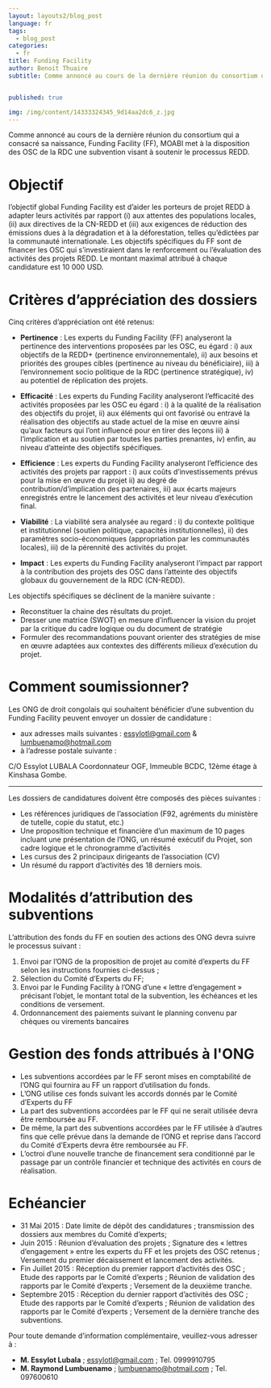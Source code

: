 ```yaml
---
layout: layouts2/blog_post
language: fr
tags:
  - blog_post
categories:
  - fr
title: Funding Facility
author: Benoit Thuaire
subtitle: Comme annoncé au cours de la dernière réunion du consortium qui a consacré sa naissance, Funding Facility (FF), MOABI met à la disposition des OSC de la RDC une subvention visant à soutenir le processus REDD.


published: true

img: /img/content/14333324345_9d14aa2dc6_z.jpg
---
```


Comme annoncé au cours de la dernière réunion du consortium qui a consacré sa naissance, Funding Facility (FF), MOABI met à la disposition des OSC de la RDC une subvention visant à soutenir le processus REDD.


# Objectif

l’objectif global Funding Facility est d’aider les porteurs de projet REDD à adapter leurs activités par rapport (i) aux attentes des populations locales, (ii) aux directives de la CN-REDD et (iii) aux exigences de réduction des émissions dues à la dégradation et à la déforestation, telles qu’édictées par la communauté internationale. 
Les objectifs spécifiques du FF sont de financer les OSC qui s’investiraient dans le renforcement ou l’évaluation des activités des projets REDD. Le montant maximal attribué à chaque candidature est 10 000 USD. 


# Critères d’appréciation des dossiers

Cinq critères d’appréciation  ont été retenus: 

* **Pertinence** : Les experts du Funding Facility (FF) analyseront la pertinence des interventions proposées par les OSC, eu égard : i) aux objectifs de la REDD+ (pertinence environnementale),  ii) aux besoins et priorités des groupes cibles (pertinence au niveau du bénéficiaire), iii) à l’environnement socio politique de la RDC (pertinence stratégique),  iv) au potentiel de réplication des projets.

* **Efficacité** : Les experts du Funding Facility analyseront l’efficacité des activités proposées par les OSC eu égard  : i) à la qualité de la réalisation des objectifs du projet,  ii) aux éléments qui ont favorisé ou entravé la réalisation des objectifs au stade actuel de la mise en œuvre ainsi qu’aux facteurs qui l’ont influencé pour en tirer des leçons iii) à l’implication et au soutien par toutes les parties prenantes, iv) enfin, au niveau d’atteinte des objectifs spécifiques.

* **Efficience** : Les experts du Funding Facility analyseront l’efficience des activités des projets par rapport : i) aux coûts d’investissements prévus pour la mise en œuvre du projet ii) au degré de contribution/d’implication des partenaires,  iii) aux écarts majeurs enregistrés entre le lancement des activités et leur niveau d’exécution final.

* **Viabilité** : La viabilité sera analysée au regard : i) du contexte politique et institutionnel (soutien politique, capacités institutionnelles), ii) des paramètres socio-économiques (appropriation par les communautés locales), iii) de la pérennité des activités du projet.

* **Impact** : Les experts du Funding Facility analyseront l’impact par rapport à la contribution des projets des OSC dans l’atteinte des objectifs globaux du gouvernement de la RDC (CN-REDD).


Les objectifs spécifiques se déclinent de la manière suivante :

* Reconstituer la chaine des résultats du projet.
* Dresser  une matrice (SWOT) en mesure d’influencer la vision du projet par la critique du cadre logique ou du document de stratégie
* Formuler des recommandations pouvant orienter des stratégies de mise en œuvre adaptées aux contextes des différents milieux d’exécution du projet.


# Comment soumissionner?

Les ONG de droit congolais  qui souhaitent bénéficier d’une subvention du Funding Facility peuvent envoyer un dossier de candidature :

* aux adresses mails suivantes : [essylotl@gmail.com](mailto:essylotl@gmail.com) & [lumbuenamo@hotmail.com](lumbuenamo@hotmail.com)
* à l’adresse postale suivante :

C/O Essylot LUBALA 
Coordonnateur OGF, 
Immeuble BCDC, 12ème étage à Kinshasa Gombe. 


---

Les dossiers de candidatures doivent être composés des pièces suivantes :

* Les références juridiques de l’association (F92, agréments du ministère de tutelle, copie du statut, etc.) 
* Une proposition technique et financière d’un maximum de 10  pages incluant une présentation de l’ONG, un résumé exécutif du Projet, son cadre logique et le chronogramme d’activités
* Les cursus des 2 principaux dirigeants de l’association (CV)
* Un résumé du rapport d’activités des 18 derniers mois.


# Modalités d’attribution des subventions

L’attribution des fonds du FF en soutien des actions des ONG devra suivre le processus suivant :


1. Envoi par l’ONG de la proposition de projet au comité d’experts du FF selon les instructions fournies ci-dessus ;
2. Sélection du Comité d’Experts du FF;
3. Envoi par le Funding Facility à l’ONG d’une « lettre d’engagement » précisant l’objet, le montant total de la subvention, les échéances et les conditions de versement.
4. Ordonnancement des paiements suivant le planning convenu par chèques ou virements bancaires 
# Gestion des fonds attribués à l'ONG

* Les subventions accordées par  le FF seront mises en comptabilité de l’ONG qui fournira au FF un rapport d’utilisation du fonds.
* L’ONG utilise ces fonds suivant les accords donnés par le Comité d’Experts du FF
* La part des subventions accordées par le FF qui ne serait utilisée devra être remboursée au FF.
* De même, la part des subventions accordées par le FF  utilisée à d’autres fins que celle prévue dans la demande de l’ONG et reprise dans l’accord du Comité d’Experts devra être remboursée au FF.
* L’octroi d’une nouvelle  tranche de financement sera conditionné par  le passage par un  contrôle financier et technique des activités en cours de réalisation.

# Echéancier

* 31 Mai 2015 : Date limite de dépôt des candidatures ; transmission des dossiers aux membres du Comité d’experts;
* Juin 2015 : Réunion d’évaluation des projets ; Signature des « lettres d’engagement » entre les experts du FF et les projets des OSC retenus ; Versement du premier décaissement et lancement des activités.
* Fin Juillet 2015 : Réception du premier rapport d’activités des OSC ; Etude des rapports par le Comité d’experts ; Réunion de validation des rapports par le Comité d’experts ; Versement de la deuxième tranche.
* Septembre 2015 : Réception du dernier rapport d’activités des OSC ; Etude des rapports par le Comité d’experts ; Réunion de validation des rapports par le Comité d’experts ; Versement de la dernière tranche des subventions.

Pour toute demande d’information complémentaire, veuillez-vous adresser à :

* **M. Essylot Lubala** ; [essylotl@gmail.com](essylotl@gmail.com) ;  Tel. 0999910795
* **M. Raymond Lumbuenamo** ; [lumbuenamo@hotmail.com](lumbuenamo@hotmail.com) ; Tel. 097600610




